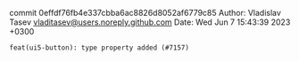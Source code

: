 commit 0effdf76fb4e337cbba6ac8826d8052af6779c85
Author: Vladislav Tasev <vladitasev@users.noreply.github.com>
Date:   Wed Jun 7 15:43:39 2023 +0300

    feat(ui5-button): type property added (#7157)
